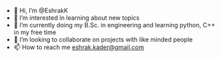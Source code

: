 - 👋 Hi, I’m @EshrakK
- 👀 I’m interested in learning about new topics 
- 🌱 I’m currently doing my B.Sc. in engineering and learning python, C++ in my free time 
- 💞️ I’m looking to collaborate on projects with like minded people  
- 📫 How to reach me eshrak.kader@gmail.com

<!---
EshrakK/EshrakK is a ✨ special ✨ repository because its `README.md` (this file) appears on your GitHub profile.
You can click the Preview link to take a look at your changes.
--->
